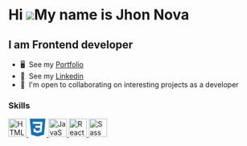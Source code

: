 Hi ![](https://user-images.githubusercontent.com/18350557/176309783-0785949b-9127-417c-8b55-ab5a4333674e.gif)My name is Jhon Nova
========================================================================================================================================

I am Frontend developer
--------------------------

*   🖥️  See my <a target="_blank" rel="noreferrer" href="https://www.linkedin.com/in/jhonnovax">Portfolio</a>
*   🧠  See my <a target="_blank" rel="noreferrer" href="https://www.linkedin.com/in/jhonnovax">Linkedin</a> 
*   🤝  I'm open to collaborating on interesting projects as a developer

### Skills

<p align="left">
  <a href="https://developer.mozilla.org/en-US/docs/Glossary/HTML5" target="_blank" rel="noreferrer">
    <img src="https://raw.githubusercontent.com/danielcranney/readme-generator/main/public/icons/skills/html5-colored.svg" width="36" height="36" alt="HTML5" />
  </a>
  <a href="https://www.w3.org/TR/CSS/#css" target="_blank" rel="noreferrer">
    <svg xmlns="http://www.w3.org/2000/svg" width="36" height="36" viewBox="0 0 128 128">
      <path fill="#1572B6" d="M8.76 1l10.055 112.883 45.118 12.58 45.244-12.626L119.24 1H8.76zm89.591 25.862l-3.347 37.605.01.203-.014.467v-.004l-2.378 26.294-.262 2.336L64 101.607v.001l-.022.019-28.311-7.888L33.75 72h13.883l.985 11.054 15.386 4.17-.004.008v-.002l15.443-4.229L81.075 65H48.792l-.277-3.043-.631-7.129L47.553 51h34.749l1.264-14H30.64l-.277-3.041-.63-7.131L29.401 23h69.281l-.331 3.862z"/>
    </svg>
  </a>
  <a href="https://developer.mozilla.org/en-US/docs/Web/JavaScript" target="_blank" rel="noreferrer">
    <img src="https://raw.githubusercontent.com/danielcranney/readme-generator/main/public/icons/skills/javascript-colored.svg" width="36" height="36" alt="JavaScript" />
  </a>
  <a href="https://reactjs.org/" target="_blank" rel="noreferrer">
    <img src="https://raw.githubusercontent.com/danielcranney/readme-generator/main/public/icons/skills/react-colored.svg" width="36" height="36" alt="React" />
  </a> 
  <a href="https://sass-lang.com/" target="_blank" rel="noreferrer">
    <img src="https://raw.githubusercontent.com/danielcranney/readme-generator/main/public/icons/skills/sass-colored.svg" width="36" height="36" alt="Sass" />
  </a>
</p>
